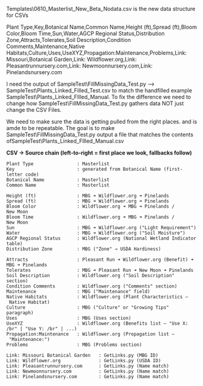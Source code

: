 Templates\0610_Masterlist_New_Beta_Nodata.csv is the new data structure for CSVs

Plant Type,Key,Botanical Name,Common Name,Height (ft),Spread (ft),Bloom Color,Bloom Time,Sun,Water,AGCP Regional Status,Distribution Zone,Attracts,Tolerates,Soil Description,Condition Comments,Maintenance,Native Habitats,Culture,Uses,UseXYZ,Propagation:Maintenance,Problems,Link: Missouri,Botanical Garden,Link: Wildflower.org,Link: Pleasantrunnursery.com,Link: Newmoonnursery.com,Link: Pinelandsnursery.com		

I need the output of SampleTest\FillMissingData_Test.py --> SampleTest\Plants_Linked_Filled_Test.csv to match the handfilled example SampleTest\Plants_Linked_FIlled_Manual. To fix the difference we need to change how SampleTest\FillMissingData_Test.py gathers data NOT just change the CSV Files. 

We need to make sure the data is getting pulled from the right places. and is amde to be repeatable. The goal is to make SampleTest\FillMissingData_Test.py output a file that matches the contents ofSampleTest\Plants_Linked_FIlled_Manual.csv

**CSV → Source chain (left‑to‑right = first place we look, fallbacks follow)**
```
Plant Type                : Masterlist
Key                       : generated from Botanical Name (first‐letter code)
Botanical Name            : Masterlist
Common Name               : Masterlist

Height (ft)               : MBG ➜ Wildflower.org ➜ Pinelands
Spread (ft)               : MBG ➜ Wildflower.org ➜ Pinelands
Bloom Color               : Wildflower.org ➜ MBG ➜ Pinelands / New Moon
Bloom Time                : Wildflower.org ➜ MBG ➜ Pinelands / New Moon
Sun                       : MBG ➜ Wildflower.org ("Light Requirement")
Water                     : MBG ➜ Wildflower.org ("Soil Moisture")
AGCP Regional Status      : Wildflower.org (National Wetland Indicator table)
Distribution Zone         : MBG ("Zone" → USDA Hardiness)

Attracts                  : Pleasant Run ➜ Wildflower.org (Benefit) ➜ MBG ➜ Pinelands
Tolerates                 : MBG ➜ Pleasant Run ➜ New Moon ➜ Pinelands
Soil Description          : Wildflower.org ("Soil Description" section)
Condition Comments        : Wildflower.org ("Comments" section)
Maintenance               : MBG ("Maintenance" field)
Native Habitats           : Wildflower.org (Plant Characteristics – Native Habitat)
Culture                   : MBG ("Culture" or "Growing Tips" paragraph)
Uses                      : MBG (Uses section)
UseXYZ                    : Wildflower.org (Benefits list – "Use X: /br" | "Use Y: /br" | ...)
Propagation:Maintenance   : Wildflower.org (Propagation list – "Maintenance:")
Problems                  : MBG (Problems section)

Link: Missouri Botanical Garden   : GetLinks.py (MBG ID)
Link: Wildflower.org              : GetLinks.py (USDA ID)
Link: Pleasantrunnursery.com      : GetLinks.py (Name match)
Link: Newmoonnursery.com          : GetLinks.py (Name match)
Link: Pinelandsnursery.com        : GetLinks.py (Name match)
```
